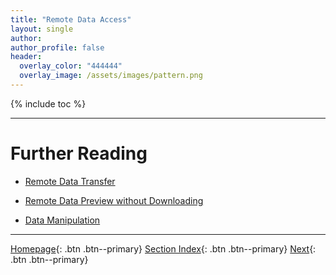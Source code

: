 ```yaml
---
title: "Remote Data Access"
layout: single
author:
author_profile: false
header:
  overlay_color: "444444"
  overlay_image: /assets/images/pattern.png
---
```


{% include toc %}









___
# Further Reading
* [Remote Data Transfer](01A-0-remote-data-transfer)
* [Remote Data Preview without Downloading](01B-0-remote-data-preview)

* [Data Manipulation](02-data-manipulation)

___

[Homepage](../index.md){: .btn  .btn--primary}
[Section Index](00-DataParsing-LandingPage){: .btn  .btn--primary}
[Next](01A-0-remote-data-transfer){: .btn  .btn--primary}
